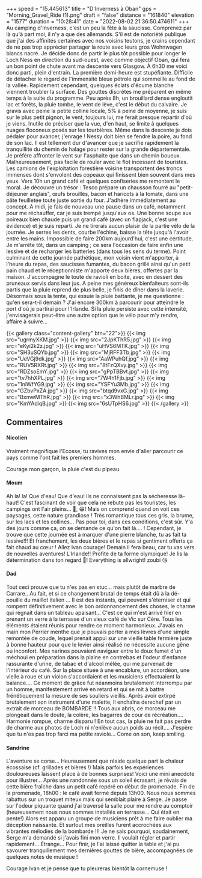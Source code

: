 +++
speed = "15.445613"
title = "D'Inverness à Oban"
gps = "Morning_Gravel_Ride (1).png"
draft = "false"
distance = "161840"
elevation = "1577"
duration = "10:28:41"
date = "2022-08-02 21:36:50.474611"
+++
Au camping d'Inverness, c'est un peu la fête à la saucisse. Comprenez par là qu'à part moi, il n'y a que des allemands. S'il est de notoriété publique que j'ai des affinités certaines avec nos voisins teutons, je crains cependant de ne pas trop apprécier partager la route avec leurs gros Wohnwagen blancs nacré. Je décide donc de partir le plus tôt possible pour longer le Loch Ness en direction du sud-ouest, avec comme objectif Oban, qui fera un bon point de chute avant ma descente vers Glasgow. À 6h30 me voici donc parti, plein d'entrain. La première demi-heure est stupéfiante. Difficile de détacher le regard de l'immensité bleue pétrole qui sommeille au fond de la vallée. Rapidement cependant, quelques éclats d'écume blanche viennent troubler la surface. Des gouttes discrètes me préparent en même temps à la suite du programme. Peu après 8h, un brouillard dense engloutit lac et forêts, la pluie tombe, le vent de lève, c'est le début du calvaire. Je gravis avec peine la petite colline locale, 5% à peine de moyenne, je suis sur le plus petit pignon, le vent, toujours lui, me ferait presque repartir d'où je viens. Inutile de préciser que la vue, d'en haut, se limite à quelques nuages floconeux posés sur les tourbières. Même dans la descente je dois pédaler pour avancer, j'enrage ! Nessy doit bien se fendre la poire, au fond de son lac. Il est tellement dur d'avancer que je sacrifie rapidement la tranquillité du chemin de halage pour rester sur la grande départementale. Je préfère affronter le vent sur l'asphalte que dans un chemin boueux. Malheureusement, pas facile de rouler avec le flot incessant de touristes. Les camions de l'exploitation forestière voisine transportent des troncs immenses dont s'envolent des copeaux qui finissent bien souvent dans mes yeux. Vers 10h un grand café et quelques confiseries me remontent le moral. Je découvre un trésor : Tesco prépare un chausson fourré au "petit-déjeuner anglais", œufs brouillés, bacon et haricots à la tomate, dans une pâte feuilletée toute juste sortie du four. J'adhère immédiatement au concept. A midi, je fais de nouveau une pause dans un café, notamment pour me réchauffer, car je suis trempé jusqu'aux os. Une bonne soupe aux poireaux bien chaude puis un grand café (avec un flapjack, c'est une évidence) et je suis reparti. Je ne tirerais aucun plaisir de la partie vélo de la journée. Je serres les dents, courbe l'échine, baisse la tête jusqu'à l'avoir entre les mains. Impossible de faire 200km aujourd'hui, c'est une certitude. Je m'arrête tôt, dans un camping ; ce sera l'occasion de faire enfin une lessive et de recharger les batteries (dans tous les sens du terme). Point culminant de cette journée pathétique, mon voisin vient m'apporter, à l'heure du repas, des saucisses fumantes, du bacon grillé ainsi qu'un petit pain chaud et le réceptionniste m'apporte deux bières, offertes par la maison. J'accompagne le toute de ravioli en boite, avec en dessert des pruneaux servis dans leur jus. A peine mes généreux bienfaiteurs sont-ils partis que la pluie reprend de plus belle, je finis de dîner dans la laverie. Désormais sous la tente, qui essuie la pluie battante, je me questionne : qu'en sera-t-il demain ? J'ai encore 300km à parcourir pour atteindre le port d'où je partirai pour l'Irlande. Si la pluie persiste avec cette intensité, j'envisagerais peut-être une autre option que le vélo pour m'y rendre, affaire à suivre...

{{< gallery class="content-gallery" btn="22">}}
{{< img src="ugrmyXKM.jpg" >}}
{{< img src="2JpKThR5.jpg" >}}
{{< img src="eKyi2k2z.jpg" >}}
{{< img src="uHVS6MTK.jpg" >}}
{{< img src="SH3uSQYb.jpg" >}}
{{< img src="MjRFF3Tb.jpg" >}}
{{< img src="UeVGj9dk.jpg" >}}
{{< img src="AaWPuhQf.jpg" >}}
{{< img src="RUV5RXRt.jpg" >}}
{{< img src="8tFzQXvy.jpg" >}}
{{< img src="RDZsoEmY.jpg" >}}
{{< img src="gPpTBBvt.jpg" >}}
{{< img src="tv7hhXPL.jpg" >}}
{{< img src="7W4h1Fjb.jpg" >}}
{{< img src="1niWfYG9.jpg" >}}
{{< img src="YSFYu3Mb.jpg" >}}
{{< img src="GZbvPxZA.jpg" >}}
{{< img src="btqd9vxG.jpg" >}}
{{< img src="BxmwMThR.jpg" >}}
{{< img src="x3WhBMLr.jpg" >}}
{{< img src="KmYAdiqB.jpg" >}}
{{< img src="6sUTpHS6.jpg" >}}
{{< /gallery >}}

## Commentaires
#### Nicolien
Vraiment magnifique l'Ecosse, tu ravives mon envie d'aller parcourir ce pays comme l'ont fait les premiers hommes.

Courage mon garçon, la pluie c'est du pipeau.
#### Moum
Ah la! la! Que d'eau! Que d'eau! Ils ne connaissent pas la sécheresse là-haut! C'est fascinant de voir que cela ne rebute pas les touristes, les campings ont l'air pleins... 🤔, 😁! Mais on comprend quand on voit ces paysages, cette nature
grandiose ! Très romantique tous ces gris, la brume, sur les lacs et les collines... Pas pour toi, dans ces conditions, c'est sûr. Y'a des jours comme ça, on se demande ce qu'on fait là.... ! Cependant, je trouve que cette journée est à marquer d'une pierre blanche, tu as fait ta lessive!!! Et franchement, les deux bières et le repas si gentiment offerts ça fait chaud au cœur ! Allez Ivan courage! Demain il fera beau, car tu vas vers de nouvelles aventures! L'Irlande!! Profite de ta forme olympique! Je lis la détermination dans ton regard 🤨!
Everything is allwright!
zoubi 😘
#### Dad
Tout ceci prouve que tu n'es pas en stuc... mais plutôt de marbre de Carrare..
Au fait, et si ce  changement brutal de temps était dû à la dé-pouille du maillot italien ...
Il est des instants, qui peuvent s'éterniser et qui rompent définitivement avec le bon ordonnancement des choses, le charme qui régnait dans un tableau apaisant...
C'est ce qui m'est arrivé hier en prenant un verre à la terrasse d'un vieux café de Vic sur Cère.
Tous les éléments étaient réunis pour rendre ce moment harmonieux.
J'avais en main mon Perrier menthe que je pouvais porter à mes lèvres d'une simple remontée de coude, lequel prenait appui sur une vieille table fermière juste à bonne hauteur pour que le levier ainsi réalisé ne nécessite aucune gêne ou inconfort.
Mes narines pouvaient naviguer entre le doux fumet d'un méchoui en préparation dans la plaine en contrebas et l'odeur d'enfance rassurante d'urine, de tabac et d'alcool mêlée, qui me parvenait de l'intérieur du café.
Sur la place située à une encablure, un accordéon, une vielle à roue et un violon s'accordaient et les musiciens effectuaient la balance....
Ce moment de grâce fut néanmoins brutalement interrompu par un homme, manifestement arrivé en retard et qui se mit à battre frénétiquement la mesure de ses souliers vieillis. Après avoir extirpé brutalement son instrument d'une malette, Il enchaîna derechef par un extrait de morceau de BOMBARDE !!
Tous aux abris, ce morceau me plongeait dans le doute, la colère, les bagarres de cour de récréation....
Harmonie rompue, charme disparu !
En tout cas, la pluie ne fait pas perdre de charme aux photos de Loch ni n'enlève aucun poids au récit....
J'espère que tu n'es pas trop farci ma petite raviole...
Come on son, keep smiling.
#### Sandrine
L'aventure se corse... Heureusement que réside quelque part la chaleur écossaise (cf. grillades et bières !)
Mais parfois les expériences douloureuses laissent place à de bonnes surprises!
Voici une mini anecdote pour illustrer...
Après une randonnée sous un soleil écrasant, je rêvais de cette bière fraîche dans un petit café repéré en début de promenade. 
Fin de la promenade, 18h00 : le café avait fermé depuis 13h00. Nous nous sommes rabattus sur un troquet miteux mais qui semblait plaire à Serge. Je passe sur l'odeur piquante quand j'ai traversé la salle pour me rendre au comptoir (heureusement nous nous sommes installés en terrasse... Qui était en pente!)
Alors est apparu un groupe de musiciens prêt à me faire oublier ma déception naissante. Et surtout mes oreilles furent accrochées aux vibrantes mélodies de la bombarde !!! 
Je ne sais pourquoi, soudainement, Serge m'a demandé si j'avais fini mon verre. Il voulait régler et partir rapidement... Étrange... 
Pour finir, je l'ai laissé quitter la table et j'ai pu savourer tranquillement mes dernières gouttes de bière, accompagnées de quelques notes de musique ! 

Courage Ivan et je pense que tu pleureras  bientôt la cornemuse !
